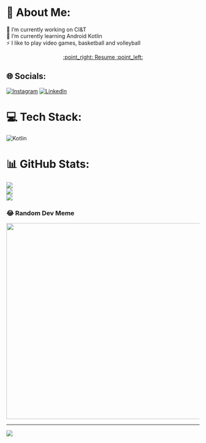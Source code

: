 # 💫 About Me:
🔭 I’m currently working on CI&T<br>🌱 I’m currently learning Android Kotlin<br>⚡ I like to play video games, basketball and volleyball 
<div align="center">
<a href="https://docs.google.com/document/d/1oVVWAtPqwQK8PJ9RZVyJPwb8ayHFuwDEY3Sfcv7USBs/edit?usp=sharing">:point_right: Resume :point_left:</a>
</div>


## 🌐 Socials:
[![Instagram](https://img.shields.io/badge/Instagram-%23E4405F.svg?logo=Instagram&logoColor=white)](https://instagram.com/iamjuansouzaa) [![LinkedIn](https://img.shields.io/badge/LinkedIn-%230077B5.svg?logo=linkedin&logoColor=white)](https://linkedin.com/in/juansouza9) 

# 💻 Tech Stack:
![Kotlin](https://img.shields.io/badge/kotlin-%230095D5.svg?style=for-the-badge&logo=kotlin&logoColor=white)
# 📊 GitHub Stats:
![](https://github-readme-stats.vercel.app/api?username=juansouza09&theme=dark&hide_border=false&include_all_commits=true&count_private=false)<br/>
![](https://github-readme-streak-stats.herokuapp.com/?user=juansouza09&theme=dark&hide_border=false)<br/>
![](https://github-readme-stats.vercel.app/api/top-langs/?username=juansouza09&theme=dark&hide_border=false&include_all_commits=true&count_private=false&layout=compact)

### 😂 Random Dev Meme
<img src="https://random-memer.herokuapp.com/" width="512px"/>

---
[![](https://visitcount.itsvg.in/api?id=juansouza09&icon=0&color=0)](https://visitcount.itsvg.in)

<!-- Proudly created with GPRM ( https://gprm.itsvg.in ) -->
